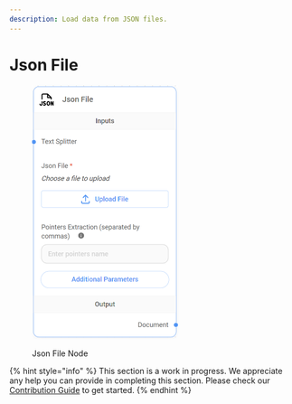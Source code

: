 ```yaml
---
description: Load data from JSON files.
---
```


# Json File

<figure><img src="../../../.gitbook/assets/image (8).png" alt="" width="259"><figcaption><p>Json File Node</p></figcaption></figure>

{% hint style="info" %}
This section is a work in progress. We appreciate any help you can provide in completing this section. Please check our [Contribution Guide](https://toi500.gitbook.io/flowise-docs/contributing) to get started.
{% endhint %}
